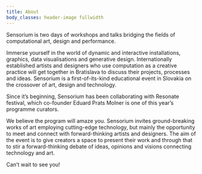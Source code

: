```yaml
---
title: About
body_classes: header-image fullwidth
---
```


<div class="f3 f2-ns">
Sensorium is two days of workshops and talks bridging the fields of computational art, design and performance.
</div>

Immerse yourself in the world of dynamic and interactive installations, graphics, data visualisations and generative design. Internationally established artists and designers who use computation as a creative practice will get together in Bratislava to discuss their projects, processes and ideas. Sensorium is a first-of-its-kind educational event in Slovakia on the crossover of art, design and technology.

Since it’s beginning, Sensorium has been collaborating with Resonate festival, which co-founder Eduard Prats Molner is one of this year’s programme curators.

We believe the program will amaze you. Sensorium invites ground-breaking works of art employing cutting-edge technology, but mainly the opportunity to meet and connect with forward-thinking artists and designers. The aim of the event is to give creators a space to present their work and through that to stir a forward-thinking debate of ideas, opinions and visions connecting technology and art.

Can’t wait to see you!
